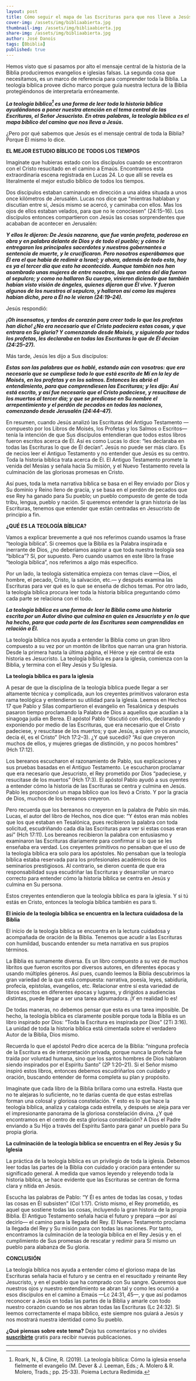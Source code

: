 ```yaml
---
layout: post
title: Cómo seguir el mapa de las Escrituras para que nos lleve a Jesús
cover-img: /assets/img/bibliaabierta.jpg
thumbnail-img: /assets/img/bibliaabierta.jpg
share-img: /assets/img/bibliaabierta.jpg
author: José Danois
tags: [Bbiblia]
published: true
---
```

Hemos visto que si pasamos por alto el mensaje central de la historia de la Biblia produciremos evangelios e iglesias falsas. La segunda cosa que necesitamos, es un marco de referencia para comprender toda la Biblia. La teología bíblica provee dicho marco porque guía nuestra lectura de la Biblia protegiéndonos de interpretarla erróneamente.

_**La teología bíblica[^1] es una forma de leer toda la historia bíblica ayudándonos a poner nuestra atención en el tema central de las Escrituras, el Señor Jesucristo. En otras palabras, la teología bíblica es el mapa bíblico del camino que nos lleva a Jesús.**_

¿Pero por qué sabemos que Jesús es el mensaje central de toda la Biblia? Porque Él mismo lo dice.

**EL MEJOR ESTUDIO BÍBLICO DE TODOS LOS TIEMPOS**

Imagínate que hubieras estado con los discípulos cuando se encontraron con el Cristo resucitado en el camino a Emaús. Encontramos esta extraordinaria escena registrada en Lucas 24. Lo que allí se revela es literalmente el mejor estudio bíblico de todos los tiempos.

Dos discípulos estaban caminando en dirección a una aldea situada a unos once kilómetros de Jerusalén. Lucas nos dice que “mientras hablaban y discutían entre sí, Jesús mismo se acercó, y caminaba con ellos. Mas los ojos de ellos estaban velados, para que no le conociesen” (24:15–16). Los discípulos entonces compartieron con Jesús las cosas sorprendentes que acababan de acontecer en Jerusalén:

_**Y ellos le dijeron: De Jesús nazareno, que fue varón profeta, poderoso en obra y en palabra delante de Dios y de todo el pueblo; y cómo le entregaron los principales sacerdotes y nuestros gobernantes a sentencia de muerte, y le crucificaron. Pero nosotros esperábamos que Él era el que había de redimir a Israel; y ahora, además de todo esto, hoy es ya el tercer día que esto ha acontecido. Aunque también nos han asombrado unas mujeres de entre nosotros, las que antes del día fueron al sepulcro; y como no hallaron Su cuerpo, vinieron diciendo que también habían visto visión de ángeles, quienes dijeron que Él vive. Y fueron algunos de los nuestros al sepulcro, y hallaron así como las mujeres habían dicho, pero a Él no le vieron (24:19–24).**_

Jesús respondió:

_**¡Oh insensatos, y tardos de corazón para creer todo lo que los profetas han dicho! ¿No era necesario que el Cristo padeciera estas cosas, y que entrara en Su gloria? Y comenzando desde Moisés, y siguiendo por todos los profetas, les declaraba en todas las Escrituras lo que de Él decían (24:25–27).**_

Más tarde, Jesús les dijo a Sus discípulos:

_**Estas son las palabras que os hablé, estando aún con vosotros: que era necesario que se cumpliese todo lo que está escrito de Mí en la ley de Moisés, en los profetas y en los salmos. Entonces les abrió el entendimiento, para que comprendiesen las Escrituras; y les dijo: Así está escrito, y así fue necesario que el Cristo padeciese, y resucitase de los muertos al tercer día; y que se predicase en Su nombre el arrepentimiento y el perdón de pecados en todas las naciones, comenzando desde Jerusalén (24:44–47).**_

En resumen, cuando Jesús analizó las Escrituras del Antiguo Testamento —compuesto por los Libros de Moisés, los Profetas y los Salmos o Escritos— tenía la intención de que Sus discípulos entendieran que todos estos libros fueron escritos acerca de Él. Así es como Lucas lo dice: “les declaraba en todas las Escrituras lo que de Él decían”. Jesús no puede ser más claro. Es de necios leer el Antiguo Testamento y no entender que Jesús es su centro. Toda la historia bíblica trata acerca de Él. El Antiguo Testamento promete la venida del Mesías y señala hacia Su misión, y el Nuevo Testamento revela la culminación de las gloriosas promesas en Cristo.

Así pues, toda la meta narrativa bíblica se basa en el Rey enviado por Dios y Su dominio y Reino lleno de gracia, y se basa en el perdón de pecados que ese Rey ha ganado para Su pueblo; un pueblo compuesto de gente de toda tribu, lengua, pueblo y nación. Si queremos entender la gran historia de las Escrituras, tenemos que entender que están centradas en Jesucristo de principio a fin.

**¿QUÉ ES LA TEOLOGÍA BÍBLICA?**

Vamos a explicar brevemente a qué nos referimos cuando usamos la frase “teología bíblica”. Si creemos que la Biblia es la Palabra inspirada e inerrante de Dios, ¿no deberíamos aspirar a que toda nuestra teología sea “bíblica”? Sí, por supuesto. Pero cuando usamos en este libro la frase “teología bíblica”, nos referimos a algo más específico.

Por un lado, la teología sistemática empieza con temas clave —Dios, el hombre, el pecado, Cristo, la salvación, etc.— y después examina las Escrituras para ver qué es lo que se enseña de dichos temas. Por otro lado, la teología bíblica procura leer toda la historia bíblica preguntando cómo cada parte se relaciona con el todo.

_**La teología bíblica es una forma de leer la Biblia como una historia escrita por un Autor divino que culmina en quien es Jesucristo y en lo que ha hecho, para que cada parte de las Escrituras sean comprendidas en relación a Él.**_

La teología bíblica nos ayuda a entender la Biblia como un gran libro compuesto a su vez por un montón de libritos que narran una gran historia. Desde la primera hasta la última página, el Héroe y eje central de esta historia es Jesucristo. La teología bíblica es para la iglesia, comienza con la Biblia, y termina con el Rey Jesús y Su Iglesia.

**La teología bíblica es para la iglesia**

A pesar de que la disciplina de la teología bíblica puede llegar a ser altamente técnica y complicada, aun los creyentes primitivos valoraron esta rama teológica y entendieron su utilidad para la iglesia. Leemos en Hechos 17 que Pablo y Silas compartieron el evangelio en Tesalónica y después pasaron tiempo proclamando la Palabra de Dios a aquellos que acudían a la sinagoga judía en Berea. El apóstol Pablo “discutió con ellos, declarando y exponiendo por medio de las Escrituras, que era necesario que el Cristo padeciese, y resucitase de los muertos; y que Jesús, a quien yo os anuncio, decía él, es el Cristo” (Hch 17:2–3). ¿Y qué sucedió? “Así que creyeron muchos de ellos, y mujeres griegas de distinción, y no pocos hombres” (Hch 17:12).

Los bereanos escucharon el razonamiento de Pablo, sus explicaciones y sus pruebas basadas en el Antiguo Testamento. Le escucharon proclamar que era necesario que Jesucristo, el Rey prometido por Dios “padeciese, y resucitase de los muertos” (Hch 17:3). El apóstol Pablo ayudó a sus oyentes a entender cómo la historia de las Escrituras se centra y culmina en Jesús. Pablo les proporcionó un mapa bíblico que los llevó a Cristo. Y por la gracia de Dios, muchos de los bereanos creyeron.

Pero recuerda que los bereanos no creyeron en la palabra de Pablo sin más. Lucas, el autor del libro de Hechos, nos dice que: “Y éstos eran más nobles que los que estaban en Tesalónica, pues recibieron la palabra con toda solicitud, escudriñando cada día las Escrituras para ver si estas cosas eran así” (Hch 17:11). Los bereanos recibieron la palabra con entusiasmo y examinaron las Escrituras diariamente para confirmar si lo que se les enseñaba era verdad. Los creyentes primitivos no pensaban que el uso de la teología bíblica era solo para los apóstoles. No pensaban que la teología bíblica estaba reservada para los profesionales académicos de los seminarios prestigiosos. Al contrario, se dieron cuenta de que era responsabilidad suya escudriñar las Escrituras y desarrollar un marco correcto para entender cómo la historia bíblica se centra en Jesús y culmina en Su persona.

Estos creyentes entendieron que la teología bíblica es para la iglesia. Y si tú estás en Cristo, entonces la teología bíblica también es para ti.

**El inicio de la teología bíblica se encuentra en la lectura cuidadosa de la Biblia**

El inicio de la teología bíblica se encuentra en la lectura cuidadosa y acompañada de oración de la Biblia. Tenemos que acudir a las Escrituras con humildad, buscando entender su meta narrativa en sus propios términos.

La Biblia es sumamente diversa. Es un libro compuesto a su vez de muchos libritos que fueron escritos por diversos autores, en diferentes épocas y usando múltiples géneros. Así pues, cuando leemos la Biblia descubrimos la gran variedad de la que está compuesta: narrativa, poesía, leyes, sabiduría, profecía, epístolas, evangelios, etc. Relacionar entre sí esta variedad de libros escritos en diferentes épocas y lugares, y dirigidos a audiencias distintas, puede llegar a ser una tarea abrumadora. ¡Y en realidad lo es!

De todas maneras, no debemos pensar que esta es una tarea imposible. De hecho, la teología bíblica es claramente posible porque toda la Biblia es un libro inspirado por Dios: “Toda la Escritura es inspirada por Dios” (2Ti 3:16). La unidad de toda la historia bíblica está cimentada sobre el verdadero Autor de la Biblia, Dios mismo.

Recuerda lo que el apóstol Pedro dice acerca de la Biblia: “ninguna profecía de la Escritura es de interpretación privada, porque nunca la profecía fue traída por voluntad humana, sino que los santos hombres de Dios hablaron siendo inspirados por el Espíritu Santo” (2P 1:20–21). Si el Señor mismo inspiró estos libros, entonces debemos escudriñarlos con cuidado y oración, buscando entender de forma completa su plan y propósito.

Imagínate que cada libro de la Biblia brillara como una estrella. Hasta que no te alejaras lo suficiente, no te darías cuenta de que estas estrellas forman una colosal y gloriosa constelación. Y esto es lo que hace la teología bíblica, analiza y cataloga cada estrella, y después se aleja para ver el impresionante panorama de la gloriosa constelación divina. ¿Y qué encontramos en el centro de esta gloriosa constelación? A Dios el Padre enviando a Su Hijo a través del Espíritu Santo para ganar un pueblo para Su propia gloria.

**La culminación de la teología bíblica se encuentra en el Rey Jesús y Su Iglesia**

La práctica de la teología bíblica es un privilegio de toda la iglesia. Debemos leer todas las partes de la Biblia con cuidado y oración para entender su significado general. A medida que vamos leyendo y releyendo toda la historia bíblica, se hace evidente que las Escrituras se centran de forma clara y nítida en Jesús.

Escucha las palabras de Pablo: “Y Él es antes de todas las cosas, y todas las cosas en Él subsisten” (Col 1:17). Cristo mismo, el Rey prometido, es aquel que sostiene todas las cosas, incluyendo la gran historia de la propia Biblia. El Antiguo Testamento señala hacia el futuro y prepara —por así decirlo— el camino para la llegada del Rey. El Nuevo Testamento proclama la llegada del Rey y Su misión para con todas las naciones. Por tanto, encontramos la culminación de la teología bíblica en el Rey Jesús y en el cumplimiento de Sus promesas de rescatar y redimir para Sí mismo un pueblo para alabanza de Su gloria.

**CONCLUSIÓN**

La teología bíblica nos ayuda a entender cómo el glorioso mapa de las Escrituras señala hacia el futuro y se centra en el resucitado y reinante Rey Jesucristo, y en el pueblo que ha comprado con Su sangre. Queremos que nuestros ojos y nuestro entendimiento se abran tal y como les ocurrió a esos discípulos en el camino a Emaús —Lc 24:31, 45—, y que así podamos reconocer a Jesús en todas las partes de la Biblia y amarle con todo nuestro corazón cuando se nos abran todas las Escrituras (Lc 24:32). Si leemos correctamente el mapa bíblico, este siempre nos guiará a Jesús y nos mostrará nuestra identidad como Su pueblo.

**¿Qué piensas sobre este tema?** Deja tus comentarios y no olvides **[suscribirte](https://www.feedio.co/@jdanois)** gratis para recibir nuevas publicaciones.

___


[^1]: Roark, N., & Cline, R. (2019). La teología bíblica: Cómo la iglesia enseña fielmente el evangelio (M. Dever & J. Leeman, Eds.; A. Molero & R. Molero, Trads.; pp. 25-33). Poiema Lectura Redimida.
<!--stackedit_data:
eyJoaXN0b3J5IjpbLTk4MTcyNzkzXX0=
-->
